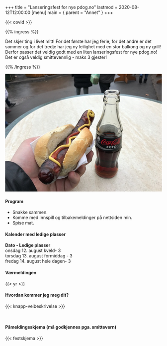 +++
title = "Lanseringsfest for nye pdog.no"
lastmod = 2020-08-12T12:00:00
[menu]
main = { parent = "Annet" }
+++

{{< covid >}}

{{% ingress %}}

Det skjer ting i livet mitt! For det første har jeg ferie, for det andre er det sommer og for det
tredje har jeg ny leilighet med en stor balkong og ny grill! Derfor passer det veldig godt med en
liten lanseringsfest for nye pdog.no! Det er også veldig smittevennlig - maks 3 gjester!

{{% /ingress %}}

![bilde av eksempelgrillmat](grillmat.jpeg "Eksempel på grillmat")

#### Program

- Snakke sammen.
- Komme med innspill og tilbakemeldinger på nettsiden min.
- Spise mat.

#### Kalender med ledige plasser

**Dato - Ledige plasser**  
onsdag 12. august kveld- 3  
torsdag 13. august formiddag - 3  
fredag 14. august hele dagen- 3

#### Værmeldingen

{{< yr >}}

#### Hvordan kommer jeg meg dit?

{{< knapp-veibeskrivelse >}}

&nbsp;

#### Påmeldingsskjema (må godkjennes pga. smittevern)

{{< festskjema >}}
